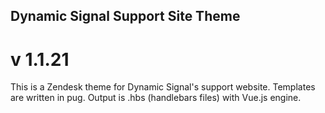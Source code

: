 ## Dynamic Signal Support Site Theme
# v 1.1.21

This is a Zendesk theme for Dynamic Signal's support website. Templates are written in pug. Output is .hbs (handlebars files) with Vue.js engine.
